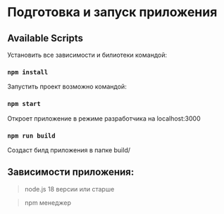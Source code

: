 # Подготовка и запуск приложения

## Available Scripts

Установить все зависимости и билиотеки командой:

### `npm install`

Запустить проект возможно командой:

### `npm start`

Откроет приложение в режиме разработчика на localhost:3000

### `npm run build`

Создаст билд приложения в папке build/

## Зависимости приложения:

> node.js 18 версии или старше

> npm менеджер

